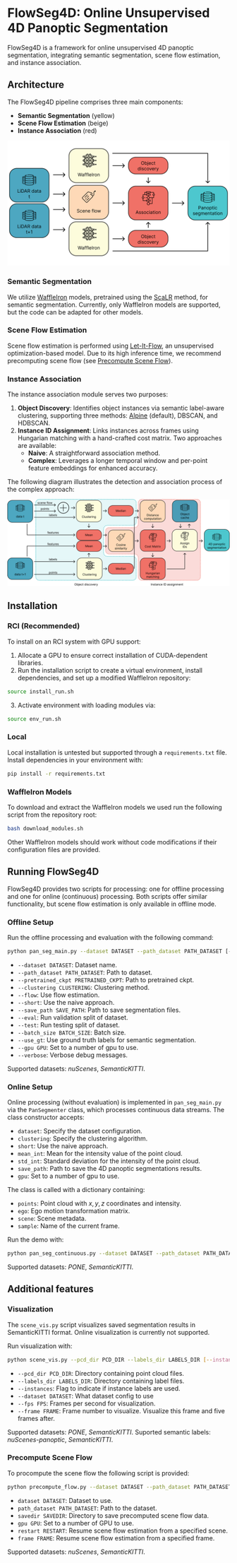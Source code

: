 # FlowSeg4D: Online Unsupervised 4D Panoptic Segmentation

FlowSeg4D is a framework for online unsupervised 4D panoptic segmentation, integrating semantic segmentation, scene flow estimation, and instance association.

## Architecture

The FlowSeg4D pipeline comprises three main components:
- **Semantic Segmentation** (yellow)
- **Scene Flow Estimation** (beige)
- **Instance Association** (red)

![Architecture Diagram](./assets/pipeline.png)

### Semantic Segmentation

We utilize [WaffleIron](https://github.com/valeoai/waffleiron) models, pretrained using the [ScaLR](https://github.com/valeoai/scalr) method, for semantic segmentation. Currently, only WaffleIron models are supported, but the code can be adapted for other models.

### Scene Flow Estimation

Scene flow estimation is performed using [Let-It-Flow](https://github.com/ctu-vras/let-it-flow), an unsupervised optimization-based model. Due to its high inference time, we recommend precomputing scene flow (see [Precompute Scene Flow](#precompute-scene-flow)).

### Instance Association

The instance association module serves two purposes:
1. **Object Discovery**: Identifies object instances via semantic label-aware clustering, supporting three methods: [Alpine](https://github.com/valeoai/alpine) (default), DBSCAN, and HDBSCAN.
2. **Instance ID Assignment**: Links instances across frames using Hungarian matching with a hand-crafted cost matrix. Two approaches are available:
   - **Naive**: A straightforward association method.
   - **Complex**: Leverages a longer temporal window and per-point feature embeddings for enhanced accuracy.

The following diagram illustrates the detection and association process of the complex approach:

![Instance Association Diagram](./assets/instance_association.png)

## Installation

### RCI (Recommended)

To install on an RCI system with GPU support:
1. Allocate a GPU to ensure correct installation of CUDA-dependent libraries.
2. Run the installation script to create a virtual environment, install dependencies, and set up a modified WaffleIron repository:

```bash
source install_run.sh
```

3. Activate environment with loading modules via:

```bash
source env_run.sh
```

### Local

Local installation is untested but supported through a `requirements.txt` file. Install dependencies in your environment with:

```bash
pip install -r requirements.txt
```

### WaffleIron Models

To download and extract the WaffleIron models we used run the following script from the repository root:

```bash
bash download_modules.sh
```

Other WaffleIron models should work without code modifications if their configuration files are provided.

## Running FlowSeg4D

FlowSeg4D provides two scripts for processing: one for offline processing and one for online (continuous) processing. Both scripts offer similar functionality, but scene flow estimation is only available in offline mode.

### Offline Setup

Run the offline processing and evaluation with the following command:

```bash
python pan_seg_main.py --dataset DATASET --path_dataset PATH_DATASET [--pretrained_ckpt PRETRAINED_CKPT] [--clustering CLUSTERING] [--flow] [--short] [--save_path SAVE_PATH] [--eval] [--test] [--batch_size BATCH_SIZE] [--use_gt]  [--gpu GPU] [--verbose]
```

-  `--dataset DATASET`: Dataset name.
-  `--path_dataset PATH_DATASET`: Path to dataset.
-  `--pretrained_ckpt PRETRAINED_CKPT`: Path to pretrained ckpt.
-  `--clustering CLUSTERING`: Clustering method.
-  `--flow`: Use flow estimation.
-  `--short`: Use the naive approach.
-  `--save_path SAVE_PATH`: Path to save segmentation files.
-  `--eval`: Run validation split of dataset.
-  `--test`: Run testing split of dataset.
-  `--batch_size BATCH_SIZE`: Batch size.
-  `--use_gt`: Use ground truth labels for semantic segmentation.
-  `--gpu GPU`: Set to a number of gpu to use.
-  `--verbose`: Verbose debug messages.

Supported datasets: *nuScenes*, *SemanticKITTI*.

### Online Setup

Online processing (without evaluation) is implemented in `pan_seg_main.py` via the `PanSegmenter` class, which processes continuous data streams. The class constructor accepts:
- `dataset`: Specify the dataset configuration.
- `clustering`: Specify the clustering algorithm.
- `short`: Use the naive approach.
- `mean_int`: Mean for the intensity value of the point cloud.
- `std_int`: Standard deviation for the intensity of the point cloud.
- `save_path`: Path to save the 4D panoptic segmentations results.
- `gpu`: Set to a number of gpu to use.

The class is called with a dictionary containing:
- `points`: Point cloud with $x,y,z$ coordinates and intensity.
- `ego`: Ego motion transformation matrix.
- `scene`: Scene metadata.
- `sample`: Name of the current frame.

Run the demo with:

```bash
python pan_seg_continuous.py --dataset DATASET --path_dataset PATH_DATASET [--config_pretrain CONFIG_PRETRAIN] [--config_downstream CONFIG_DOWNSTREAM] [--pretrained_ckpt PRETRAINED_CKPT] [--gpu GPU] [--save_path SAVE_PATH] [--clustering CLUSTERING] [--short] [--verbose]
```

Supported datasets: *PONE*, *SemanticKITTI*.

## Additional features
### Visualization

The `scene_vis.py` script visualizes saved segmentation results in SemanticKITTI format. Online visualization is currently not supported.

Run visualization with:

```bash
python scene_vis.py --pcd_dir PCD_DIR --labels_dir LABELS_DIR [--instances] [--dataset DATASET] [--fps FPS] [--frame FRAME]
```

-  `--pcd_dir PCD_DIR`: Directory containing point cloud files.
-  `--labels_dir LABELS_DIR`: Directory containing label files.
-  `--instances`: Flag to indicate if instance labels are used.
-  `--dataset DATASET`: What dataset config to use
-  `--fps FPS`: Frames per second for visualization.
-  `--frame FRAME`: Frame number to visualize. Visualize this frame and five frames after.

Supported datasets: *PONE*, *SemanticKITTI*.
Suported semantic labels: *nuScenes-panoptic*, *SemanticKITTI*.

### Precompute Scene Flow

To procompute the scene flow the following script is provided:

```bash
python precompute_flow.py --dataset DATASET --path_dataset PATH_DATASET --save_dir SAVEDIR [--gpu GPU] [--restart RESTART] [--frame FRAME]
```

- `dataset DATASET`: Dataset to use.
- `path_dataset PATH_DATASET`: Path to the dataset.
- `savedir SAVEDIR`: Directory to save precomputed scene flow data.
- `gpu GPU`: Set to a number of GPU to use.
- `restart RESTART`: Resume scene flow estimation from a specified scene.
- `frame FRAME`: Resume scene flow estimation from a specified frame.

Supported datasets: *nuScenes*, *SemanticKITTI*.
